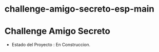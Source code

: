 # challenge-amigo-secreto-esp-main
<h1>Challenge Amigo Secreto</h1>

-  Estado del Proyecto : En Construccion.

